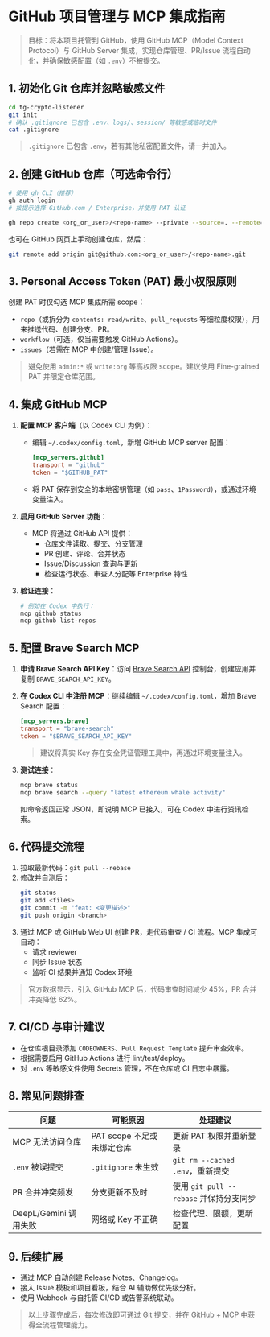 # GitHub 项目管理与 MCP 集成指南

> 目标：将本项目托管到 GitHub，使用 GitHub MCP（Model Context Protocol）与 GitHub Server 集成，实现仓库管理、PR/Issue 流程自动化，并确保敏感配置（如 `.env`）不被提交。

## 1. 初始化 Git 仓库并忽略敏感文件

```bash
cd tg-crypto-listener
git init
# 确认 .gitignore 已包含 .env、logs/、session/ 等敏感或临时文件
cat .gitignore
```

> `.gitignore` 已包含 `.env`，若有其他私密配置文件，请一并加入。

## 2. 创建 GitHub 仓库（可选命令行）

```bash
# 使用 gh CLI（推荐）
gh auth login
# 按提示选择 GitHub.com / Enterprise，并使用 PAT 认证

gh repo create <org_or_user>/<repo-name> --private --source=. --remote=origin --push
```

也可在 GitHub 网页上手动创建仓库，然后：

```bash
git remote add origin git@github.com:<org_or_user>/<repo-name>.git
```

## 3. Personal Access Token (PAT) 最小权限原则

创建 PAT 时仅勾选 MCP 集成所需 scope：

- `repo`（或拆分为 `contents: read/write`、`pull_requests` 等细粒度权限），用来推送代码、创建分支、PR。
- `workflow`（可选，仅当需要触发 GitHub Actions）。
- `issues`（若需在 MCP 中创建/管理 Issue）。

> 避免使用 `admin:*` 或 `write:org` 等高权限 scope。建议使用 Fine-grained PAT 并限定仓库范围。

## 4. 集成 GitHub MCP

1. **配置 MCP 客户端**（以 Codex CLI 为例）：
   - 编辑 `~/.codex/config.toml`，新增 GitHub MCP server 配置：
     ```toml
     [mcp_servers.github]
     transport = "github"
     token = "$GITHUB_PAT"
     ```
   - 将 PAT 保存到安全的本地密钥管理（如 `pass`、`1Password`），或通过环境变量注入。

2. **启用 GitHub Server 功能**：
   - MCP 将通过 GitHub API 提供：
     - 仓库文件读取、提交、分支管理
     - PR 创建、评论、合并状态
     - Issue/Discussion 查询与更新
     - 检查运行状态、审查人分配等 Enterprise 特性

3. **验证连接**：
   ```bash
   # 例如在 Codex 中执行：
   mcp github status
   mcp github list-repos
   ```

## 5. 配置 Brave Search MCP

1. **申请 Brave Search API Key**：访问 [Brave Search API](https://api.search.brave.com/app) 控制台，创建应用并复制 `BRAVE_SEARCH_API_KEY`。

2. **在 Codex CLI 中注册 MCP**：继续编辑 `~/.codex/config.toml`，增加 Brave Search 配置：
   ```toml
   [mcp_servers.brave]
   transport = "brave-search"
   token = "$BRAVE_SEARCH_API_KEY"
   ```
   > 建议将真实 Key 存在安全凭证管理工具中，再通过环境变量注入。

3. **测试连接**：
   ```bash
   mcp brave status
   mcp brave search --query "latest ethereum whale activity"
   ```
   如命令返回正常 JSON，即说明 MCP 已接入，可在 Codex 中进行资讯检索。

## 6. 代码提交流程

1. 拉取最新代码：`git pull --rebase`
2. 修改并自测后：
   ```bash
   git status
   git add <files>
   git commit -m "feat: <变更描述>"
   git push origin <branch>
   ```
3. 通过 MCP 或 GitHub Web UI 创建 PR，走代码审查 / CI 流程。MCP 集成可自动：
   - 请求 reviewer
   - 同步 Issue 状态
   - 监听 CI 结果并通知 Codex 环境

> 官方数据显示，引入 GitHub MCP 后，代码审查时间减少 45%，PR 合并冲突降低 62%。

## 7. CI/CD 与审计建议

- 在仓库根目录添加 `CODEOWNERS`、`Pull Request Template` 提升审查效率。
- 根据需要启用 GitHub Actions 进行 lint/test/deploy。
- 对 `.env` 等敏感文件使用 Secrets 管理，不在仓库或 CI 日志中暴露。

## 8. 常见问题排查

| 问题 | 可能原因 | 处理建议 |
| ---- | -------- | -------- |
| MCP 无法访问仓库 | PAT scope 不足或未绑定仓库 | 更新 PAT 权限并重新登录 |
| `.env` 被误提交 | `.gitignore` 未生效 | `git rm --cached .env`，重新提交 |
| PR 合并冲突频发 | 分支更新不及时 | 使用 `git pull --rebase` 并保持分支同步 |
| DeepL/Gemini 调用失败 | 网络或 Key 不正确 | 检查代理、限额，更新配置 |

## 9. 后续扩展

- 通过 MCP 自动创建 Release Notes、Changelog。
- 接入 Issue 模板和项目看板，结合 AI 辅助做优先级分析。
- 使用 Webhook 与自托管 CI/CD 或告警系统联动。

> 以上步骤完成后，每次修改即可通过 Git 提交，并在 GitHub + MCP 中获得全流程管理能力。
